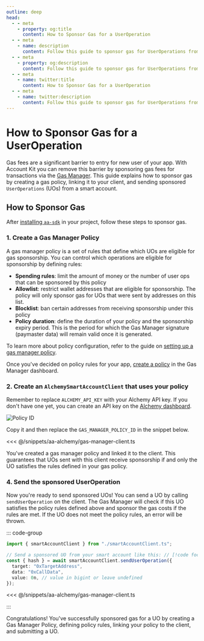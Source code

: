 ```yaml
---
outline: deep
head:
  - - meta
    - property: og:title
      content: How to Sponsor Gas for a UserOperation
  - - meta
    - name: description
      content: Follow this guide to sponsor gas for UserOperations from any ERC-4337 smart account. Account Kit is a vertically integrated stack for building apps that support ERC-4337.
  - - meta
    - property: og:description
      content: Follow this guide to sponsor gas for UserOperations from any ERC-4337 smart account. Account Kit is a vertically integrated stack for building apps that support ERC-4337.
  - - meta
    - name: twitter:title
      content: How to Sponsor Gas for a UserOperation
  - - meta
    - name: twitter:description
      content: Follow this guide to sponsor gas for UserOperations from any ERC-4337 smart account. Account Kit is a vertically integrated stack for building apps that support ERC-4337.
---
```


# How to Sponsor Gas for a UserOperation

Gas fees are a significant barrier to entry for new user of your app. With Account Kit you can remove this barrier by sponsoring gas fees for transactions via the [Gas Manager](https://docs.alchemy.com/docs/gas-manager-services/?a=ak-docs). This guide explains how to sponsor gas by creating a gas policy, linking it to your client, and sending sponsored `UserOperations` (UOs) from a smart account.

## How to Sponsor Gas

After [installing `aa-sdk`](/getting-started/setup#install-the-packages) in your project, follow these steps to sponsor gas.

### 1. Create a Gas Manager Policy

A gas manager policy is a set of rules that define which UOs are eligible for gas sponsorship. You can control which operations are eligible for sponsorship by defining rules:

- **Spending rules**: limit the amount of money or the number of user ops that can be sponsored by this policy
- **Allowlist**: restrict wallet addresses that are eligible for sponsorship. The policy will only sponsor gas for UOs that were sent by addresses on this list.
- **Blocklist**: ban certain addresses from receiving sponsorship under this policy
- **Policy duration**: define the duration of your policy and the sponsorship expiry period. This is the period for which the Gas Manager signature (paymaster data) will remain valid once it is generated.

To learn more about policy configuration, refer to the guide on [setting up a gas manager policy](https://docs.alchemy.com/docs/setup-a-gas-manager-policy/?a=ak-docs).

Once you've decided on policy rules for your app, [create a policy](https://dashboard.alchemy.com/gas-manager/policy/create/?a=ak-docs) in the Gas Manager dashboard.

### 2. Create an `AlchemySmartAccountClient` that uses your policy

Remember to replace `ALCHEMY_API_KEY` with your Alchemy API key. If you don't have one yet, you can create an API key on the [Alchemy dashboard](https://dashboard.alchemy.com/signup/?a=aa-docs).

![Policy ID](/images/policy-id.png)

Copy it and then replace the `GAS_MANAGER_POLICY_ID` in the snippet below.

<<< @/snippets/aa-alchemy/gas-manager-client.ts

You've created a gas manager policy and linked it to the client. This guarantees that UOs sent with this client receive sponsorship if and only the UO satisfies the rules defined in your gas policy.

### 4. Send the sponsored UserOperation

Now you're ready to send sponsored UOs! You can send a UO by calling `sendUserOperation` on the client. The Gas Manager will check if this UO satisfies the policy rules defined above and sponsor the gas costs if the rules are met. If the UO does not meet the policy rules, an error will be thrown.

::: code-group

```ts [sponsor-gas.ts]
import { smartAccountClient } from "./smartAccountClient.ts";

// Send a sponsored UO from your smart account like this: // [!code focus:6]
const { hash } = await smartAccountClient.sendUserOperation({
  target: "0xTargetAddress",
  data: "0xCallData",
  value: 0n, // value in bigint or leave undefined
});
```

<<< @/snippets/aa-alchemy/gas-manager-client.ts

:::

Congratulations! You've successfully sponsored gas for a UO by creating a Gas Manager Policy, defining policy rules, linking your policy to the client, and submitting a UO.
